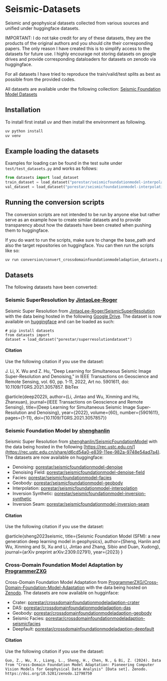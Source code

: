# Seismic-Datasets
Seismic and geophysical datasets collected from various sources and unified under huggingface datasets.

IMPORTANT: I do not take credit for any of these datasets, they are the products of the original authors and you should cite their corresponding papers. The only reason I have created this is to simplify access to the datasets for future use. I highly encourage not storing datasets on google drives and provide corresponding dataloaders for datasets on zenodo via huggingface.

For all datasets I have tried to reproduce the train/valid/test splits as best as possible from the provided codes. 

All datasets are available under the following collection: [Seismic Foundation Model Datasets](https://huggingface.co/collections/porestar/seismic-foundation-model-67609032ab28896d0b256f55)

## Installation
To install first install uv and then install the environment as following. 
```bash
uv python install
uv venv
```

## Example loading the datasets
Examples for loading can be found in the test suite under `test/test_datasets.py` and works as follows:
```python
from datasets import load_dataset
train_dataset = load_dataset("porestar/seismicfoundationmodel-interpolation", split="train").with_format(type="numpy")
val_dataset = load_dataset("porestar/seismicfoundationmodel-interpolation", split="validation").with_format(type="numpy")
```

## Running the conversion scripts

The conversion scripts are not intended to be run by anyone else but rather serve as an example how to create similar datasets and to provide transparency about how the datasets have been created when pushing them to huggingface.

If you do want to run the scripts, make sure to change the base_path and also the target repositories on huggingface. You can then run the scripts like so:
```bash
uv run conversion/convert_crossdomainfoundationmodeladaption_datasets.py
```

## Datasets

The following datasets have been converted:

### Seismic SuperResolution by [JintaoLee-Roger](https://github.com/JintaoLee-Roger)

Seismic Super Resolution from [JintaoLee-Roger/SeismicSuperResolution](https://github.com/JintaoLee-Roger/SeismicSuperResolution) with the data being hosted in the following [Google Drive](https://drive.google.com/drive/folders/1DuMdclOdeXDgGBOhsHSlEdTB_LvhIH-X). The dataset is now available on [huggingface](https://huggingface.co/datasets/porestar/superresolutiondataset) and can be loaded as such:
```
# pip install datasets
from datasets import 
dataset = load_dataset("porestar/superresolutiondataset")
```

#### Citation

Use the following citation if you use the dataset:

J. Li, X. Wu and Z. Hu, "Deep Learning for Simultaneous Seismic Image Super-Resolution and Denoising," in IEEE Transactions on Geoscience and Remote Sensing, vol. 60, pp. 1-11, 2022, Art no. 5901611, doi: 10.1109/TGRS.2021.3057857.
BibTex

@article{deep2022li,
   author={Li, Jintao and Wu, Xinming and Hu, Zhanxuan},
   journal={IEEE Transactions on Geoscience and Remote Sensing}, 
   title={Deep Learning for Simultaneous Seismic Image Super-Resolution and Denoising}, 
   year={2022},
   volume={60},
   number={5901611},
   pages={1-11},
   doi={10.1109/TGRS.2021.3057857}}



### Seismic Foundation Model by [shenghanlin](https://github.com/shenghanlin)

Seismic Super Resolution from [shenghanlin/SeismicFoundationModel](https://github.com/shenghanlin/SeismicFoundationModel) with the data being hosted in the following [https://rec.ustc.edu.cn/](https://rec.ustc.edu.cn/share/d6cd54a0-e839-11ee-982a-9748e54ad7a4). The datasets are now available on huggingface:
- Denoising: [porestar/seismicfoundationmodel-denoise](https://huggingface.co/datasets/porestar/seismicfoundationmodel-denoise)
- Denoising Field: [porestar/seismicfoundationmodel-denoise-field](https://huggingface.co/datasets/porestar/seismicfoundationmodel-denoise-field)
- Facies: [porestar/seismicfoundationmodel-facies](https://huggingface.co/datasets/porestar/seismicfoundationmodel-facies)
- Geobody: [porestar/seismicfoundationmodel-geobody](https://huggingface.co/datasets/porestar/seismicfoundationmodel-geobody)
- Interpolation: [porestar/seismicfoundationmodel-interpolation](https://huggingface.co/datasets/porestar/seismicfoundationmodel-interpolation)
- Inversion Synthetic: [porestar/seismicfoundationmodel-inversion-synthetic](https://huggingface.co/datasets/porestar/seismicfoundationmodel-inversion-synthetic)
- Inversion Seam: [porestar/seismicfoundationmodel-inversion-seam](https://huggingface.co/datasets/porestar/seismicfoundationmodel-inversion-seam)


#### Citation

Use the following citation if you use the dataset:

@article{sheng2023seismic,
  title={Seismic Foundation Model (SFM): a new generation deep learning model in geophysics},
  author={Sheng, Hanlin and Wu, Xinming and Si, Xu and Li, Jintao and Zhang, Sibio and Duan, Xudong},
  journal={arXiv preprint arXiv:2309.02791},
  year={2023}
}

### Cross-Domain Foundation Model Adaptation by [ProgrammerZXG](https://github.com/ProgrammerZXG)

Cross-Domain Foundation Model Adaptation from [ProgrammerZXG/Cross-Domain-Foundation-Model-Adaptation](https://github.com/ProgrammerZXG/Cross-Domain-Foundation-Model-Adaptation) with the data being hosted on [Zenodo](https://zenodo.org/records/12798750). 
The datasets are now available on hugginface:

- Crater: [porestar/crossdomainfoundationmodeladaption-crater](https://huggingface.co/datasets/porestar/crossdomainfoundationmodeladaption-crater)
- DAS: [porestar/crossdomainfoundationmodeladaption-das](https://huggingface.co/datasets/porestar/crossdomainfoundationmodeladaption-das)
- Geobody: [porestar/crossdomainfoundationmodeladaption-geobody](https://huggingface.co/datasets/porestar/crossdomainfoundationmodeladaption-geobody)
- Seismic Facies: [porestar/crossdomainfoundationmodeladaption-seismicfacies](https://huggingface.co/datasets/porestar/crossdomainfoundationmodeladaption-seismicfacies)
- Deepfault: [porestar/crossdomainfoundationmodeladaption-deepfault](https://huggingface.co/datasets/porestar/crossdomainfoundationmodeladaption-deepfault)

#### Citation

Use the following citation if you use the dataset:

```
Guo, Z., Wu, X., Liang, L., Sheng, H., Chen, N., & Bi, Z. (2024). Data from "Cross-Domain Foundation Model Adaptation: Pioneering Computer Vision Models for Geophysical Data Analysis" [Data set]. Zenodo. https://doi.org/10.5281/zenodo.12798750
```